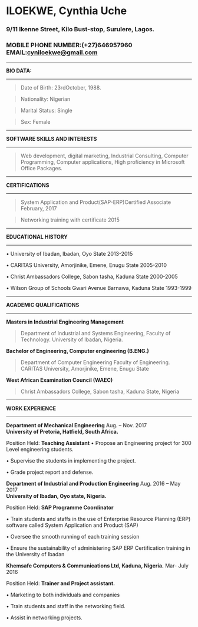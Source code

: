 # ILOEKWE, Cynthia Uche
### 9/11 Ikenne Street, Kilo Bust-stop, Surulere, Lagos.
### **MOBILE PHONE NUMBER**:(+27)646957960	**EMAIL**:cyniloekwe@gmail.com
___                                                                                    ___
**BIO DATA:**
___                                                                                    ___ 
>Date of Birth:	 	 23rdOctober, 1988.

>Nationality:        Nigerian

>Marital Status:	 Single 

>Sex:				 Female
___                                                                                     ___
**SOFTWARE SKILLS AND INTERESTS**
___                                                                                     ___
>Web development, digital marketing, Industrial Consulting, Computer Programming, Computer applications, High proficiency in Microsoft Office Packages.
___                                                                                     ___
**CERTIFICATIONS** 
___                                                                                     ___
>System Application and Product(SAP-ERP)Certified Associate                 February, 2017

>Networking training with certificate 						                2015	
___                                                                                     ___
**EDUCATIONAL HISTORY**
___                                                                                     ___
•	University of Ibadan, Ibadan, Oyo State                   					2013-2015

•	CARITAS University, Amorjinike, Emene, Enugu State                     		2005-2010

•	Christ Ambassadors College, Sabon tasha, Kaduna State                  		2000-2005

•	Wilson Group of Schools Gwari Avenue Barnawa, Kaduna State                 	1993-1999
___                                                                                     ___
**ACADEMIC QUALIFICATIONS**
___                                                                                     ___
**Masters in Industrial Engineering Management**

>Department of Industrial and Systems Engineering, 
>Faculty of Technology. 
>University of Ibadan, Nigeria.

**Bachelor of Engineering, Computer engineering (B.ENG.)**

>Department of Computer Engineering
>Faculty of Engineering.
>CARITAS University, Amorjinike, Emene, Enugu State

**West African Examination Council (WAEC)**

>Christ Ambassadors College, Sabon tasha, Kaduna State, Nigeria
___                                                                                     ___
**WORK EXPERIENCE**
___                                                                                     ___
**Department of Mechanical Engineering** 						     Aug. – Nov. 2017     
**University of Pretoria, Hatfield, South Africa.**

Position Held: **Teaching Assistant**
•	Propose an Engineering project for 300 Level engineering students.

•	Supervise the students in implementing the project.

•	Grade project report and defense.

**Department of Industrial and Production Engineering** 				Aug. 2016 – May 2017     
**University of Ibadan, Oyo state, Nigeria.**

Position Held: **SAP Programme Coordinator**

•	Train students and staffs in the use of Enterprise Resource Planning (ERP) software called System Application and Product (SAP)

•	Oversee the smooth running of each training session

•	Ensure the sustainability of administering SAP ERP Certification training in the University of Ibadan

**Khemsafe Computers & Communications Ltd, Kaduna, Nigeria.**                  Mar- July 2016     

Position Held: **Trainer and Project assistant.** 

•	Marketing to both individuals and companies

•	Train students and staff in the networking field.

•	Assist in networking projects.






